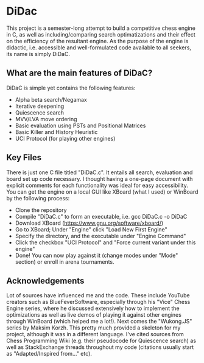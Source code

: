 # DiDac
This project is a semester-long attempt to build a competitive chess engine in C, as well as including/comparing search optimatizations and their effect on the efficiency of the resultant engine. As the purpose of the engine is didactic, i.e. accessible and well-formulated code available to all seekers, its name is simply DiDaC.

## What are the main features of DiDaC?

DiDaC is simple yet contains the following features:

- Alpha beta search/Negamax
- Iterative deepening
- Quiescence search
- MVV/LVA move ordering
- Basic evaluation using PSTs and Positional Matrices
- Basic Killer and History Heuristic
- UCI Protocol (for playing other engines)

## Key Files

There is just one C file titled "DiDaC.c". It entails all search, evaluation and board set up code necessary. I thought having a one-page document with explicit comments for each functionality was ideal for easy accessibility. You can get the engine on a local GUI like XBoard (what I used) or WinBoard by the following process:

- Clone the repository
- Compile "DiDaC.c" to form an executable, i.e. gcc DiDaC.c -o DiDaC
- Download XBoard (https://www.gnu.org/software/xboard/)
- Go to XBoard; Under "Engine" click "Load New First Engine"
- Specify the directory, and the executable under "Engine Command"
- Click the checkbox "UCI Protocol" and "Force current variant under this engine"
- Done! You can now play against it (change modes under "Mode" section) or enroll in arena tournaments. 

## Acknowledgements

Lot of sources have influenced me and the code. These include YouTube creators such as BlueFeverSoftware, especially through his "Vice" Chess Engine series, where he discussed extensively how to implement the optimizations as well as live demos of playing it against other engines through WinBoard (which helped me a lot!). Next comes the "Wukong.JS" series by Maksim Korzh. This pretty much provided a skeleton for my project, although it was in a different language. I've cited sources from Chess Programming Wiki (e.g. their pseudocode for Quiescence search) as well as StackExchange threads throughout my code (citations usually start as "Adapted/Inspired from..." etc). 
